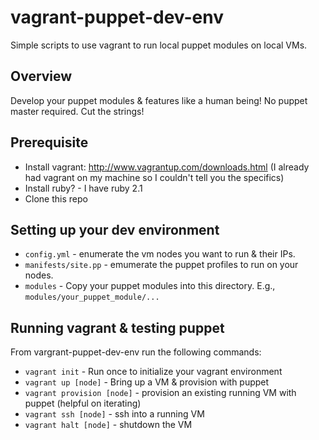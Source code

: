 # vagrant-puppet-dev-env
Simple scripts to use vagrant to run local puppet modules on local VMs.


## Overview

Develop your puppet modules & features like a human being!  No puppet master required.  Cut the strings!


## Prerequisite

* Install vagrant: http://www.vagrantup.com/downloads.html (I already had vagrant on my machine so I couldn't tell you the specifics)
* Install ruby?  - I have ruby 2.1
* Clone this repo

## Setting up your dev environment

* `config.yml` - enumerate the vm nodes you want to run & their IPs.
* `manifests/site.pp` - emumerate the puppet profiles to run on your nodes.
* `modules` - Copy your puppet modules into this directory.  E.g., `modules/your_puppet_module/...`

## Running vagrant & testing puppet

From vargrant-puppet-dev-env run the following commands:
* `vagrant init` - Run once to initialize your vagrant environment
* `vagrant up [node]` - Bring up a VM & provision with puppet
* `vagrant provision [node]` - provision an existing running VM with puppet (helpful on iterating)
* `vagrant ssh [node]` - ssh into a running VM
* `vagrant halt [node]` - shutdown the VM

